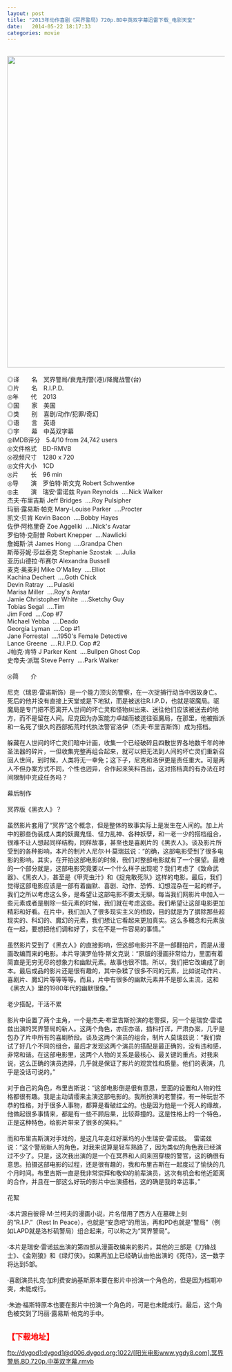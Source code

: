 ```yaml
---
layout: post
title: "2013年动作喜剧《冥界警局》720p.BD中英双字幕迅雷下载_电影天堂"
date:   2014-05-22 18:17:33
categories: movie
---
```

<html>
 <body>
  <p>
  </p>
  <p>
   <br/>
   <img alt="" border="0" height="1250" src="http://pic.yupoo.com/lihangze/DdydExn3/tFwRb.jpg" style="WIDTH: 581px; HEIGHT: 721px" width="573"/>
   <br/>
   <br/>
   ◎译　　名　冥界警局/衰鬼刑警(港)/降魔战警(台)
   <br/>
   ◎片　　名　R.I.P.D.
   <br/>
   ◎年　　代　2013
   <br/>
   ◎国　　家　美国
   <br/>
   ◎类　　别　喜剧/动作/犯罪/奇幻
   <br/>
   ◎语　　言　英语
   <br/>
   ◎字　　幕　中英双字幕
   <br/>
   ◎IMDB评分　5.4/10 from 24,742 users
   <br/>
   ◎文件格式　BD-RMVB
   <br/>
   ◎视频尺寸　1280 x 720
   <br/>
   ◎文件大小　1CD
   <br/>
   ◎片　　长　96 min
   <br/>
   ◎导　　演　罗伯特·斯文克 Robert Schwentke
   <br/>
   ◎主　　演　瑞安·雷诺兹 Ryan Reynolds  ....Nick Walker
   <br/>
   杰夫·布里吉斯 Jeff Bridges  ....Roy Pulsipher
   <br/>
   玛丽·露易斯·帕克 Mary-Louise Parker  ....Procter
   <br/>
   凯文·贝肯 Kevin Bacon  ....Bobby Hayes
   <br/>
   佐伊·阿格里奇 Zoe Aggeliki  ....Nick's Avatar
   <br/>
   罗伯特·克耐普 Robert Knepper  ....Nawlicki
   <br/>
   詹姆斯·洪 James Hong  ....Grandpa Chen
   <br/>
   斯蒂芬妮·莎丝泰克 Stephanie Szostak  ....Julia
   <br/>
   亚历山德拉·布赛尔 Alexandra Bussell
   <br/>
   麦克·奥麦利 Mike O'Malley  ....Elliot
   <br/>
   Kachina Dechert  ....Goth Chick
   <br/>
   Devin Ratray  ....Pulaski
   <br/>
   Marisa Miller  ....Roy's Avatar
   <br/>
   Jamie Christopher White  ....Sketchy Guy
   <br/>
   Tobias Segal  ....Tim
   <br/>
   Jim Ford  ....Cop #7
   <br/>
   Michael Yebba  ....Deado
   <br/>
   Georgia Lyman  ....Cop #1
   <br/>
   Jane Forrestal  ....1950's Female Detective
   <br/>
   Lance Greene  ....R.I.P.D. Cop #2
   <br/>
   J帕克·肯特 J Parker Kent  ....Bullpen Ghost Cop
   <br/>
   史帝夫·派瑞 Steve Perry  ....Park Walker
   <br/>
   <br/>
   ◎简　　介
   <br/>
   <br/>
   尼克（瑞恩·雷诺斯饰）是一个能力顶尖的警察，在一次捉捕行动当中因故身亡。死后的他并没有直接上天堂或是下地狱，而是被送往R.I.P.D，也就是驱魔局。驱魔局是专门把不愿离开人世间的坏亡灵和怪物纠出来、送往他们应该被送去的地方，而不是留在人间。尼克因为办案能力卓越而被送往驱魔局，在那里，他被指派和一名死了很久的西部拓荒时代执法警官洛伊（杰夫·布里吉斯饰）成为搭档。
   <br/>
   <br/>
   躲藏在人世间的坏亡灵们暗中计画，收集一个已经破碎且四散世界各地数千年的神圣法器的碎片，一但收集完整再组合起来，就可以把无法到人间的坏亡灵们重新召回人世间，到时候，人类将无一幸免；这下子，尼克和洛伊更是责任重大。可是两人不但办案方式不同，个性也迥异，合作起来笑料百出，这对搭档真的有办法在时间限制中完成任务吗？
   <br/>
   <br/>
   幕后制作
   <br/>
   <br/>
   冥界版《黑衣人》？
   <br/>
   <br/>
   虽然影片套用了“冥界”这个概念，但是整体的故事实际上是发生在人间的。加上片中的那些伪装成人类的妖魔鬼怪、怪力乱神、各种妖孽，和一老一少的搭档组合，很难不让人想起同样结构，同样故事，甚至也是喜剧片的《黑衣人》。谈及影片所受到的各种影响，本片的制片人尼尔·H·莫瑞兹说：“的确，这部电影受到了很多电影的影响。其实，在开拍这部电影的时候，我们对整部电影就有了一个展望。最难的一个部分就是，这部电影究竟要以一个什么样子出现呢？我们考虑了《致命武器》、《黑衣人》，甚至是《甲壳虫汁》和《捉鬼敢死队》这样的电影。最后，我们觉得这部电影应该是一部有着幽默、喜剧、动作、恐怖、幻想混杂在一起的样子。我们之所以考虑这么多，是希望让这部电影不要太无聊。每当我们网影片中加入一些元素或者是剔除一些元素的时候，我们就在考虑这些。我们希望让这部电影更加精彩和好看。在片中，我们加入了很多现实主义的桥段，目的就是为了摒除那些超现实的、科幻的、魔幻的元素，我们想让它看起来更加真实。这么多概念和元素放在一起，要想把他们调和好了，实在不是一件容易的事情。”
   <br/>
   <br/>
   虽然影片受到了《黑衣人》的直接影响，但这部电影并不是一部翻拍片，而是从漫画改编而来的电影。本片导演罗伯特·斯文克说：“原版的漫画非常给力，里面有着简直是无穷无尽的想象力和幽默元素。故事也很不错。所以，我们把它改编成了剧本。最后成品的影片还是很有趣的，其中杂糅了很多不同的元素，比如说动作片、喜剧片、魔幻片等等等等。而且，片中有很多的幽默元素并不是那么主流，这和《黑衣人》里的1980年代的幽默很像。”
   <br/>
   <br/>
   老少搭配，干活不累
   <br/>
   <br/>
   影片中设置了两个主角，一个是杰夫·布里吉斯扮演的老警探，另一个是瑞安·雷诺兹出演的冥界警局的新人。这两个角色，亦庄亦谐，插科打诨，严肃办案，几乎是包办了片中所有的喜剧桥段。谈及这两个演员的组合，制片人莫瑞兹说：“我们尝试了好几个不同的组合，最后才发现这两个演员的搭配是最正确的，没有违和感，非常和谐。在这部电影里，这两个人物的关系是最核心、最关键的重点。对我来说，这么正确的演员选择，几乎就是保证了影片的观赏性和质量。他们的表演，几乎是没话可说的。”
   <br/>
   <br/>
   对于自己的角色，布里吉斯说：“这部电影倒是很有意思，里面的设置和人物的性格都很有趣。我是主动请缨来主演这部电影的。我所扮演的老警探，有一种玩世不恭的性格，对于很多人事物，都算是看破红尘的。也是因为他是一个死人的缘故，他做起很多事情来，都是有一些不顾后果，比较莽撞的。这是性格上的一个特色，正是这种特色，给影片带来了很多的笑料。”
   <br/>
   <br/>
   而和布里吉斯演对手戏的，是这几年走红好莱坞的小生瑞安·雷诺兹。  雷诺兹说：“这个警局新人的角色，对我来说算是轻车熟路了，因为类似的角色我已经演过不少了。只是，这次我出演的是一个在冥界和人间来回穿梭的警官，这的确很有意思。拍摄这部电影的过程，还是很有趣的，我和布里吉斯在一起度过了愉快的几个月时间。布里吉斯一直是我非常崇拜和敬仰的前辈演员，这次有机会和他近距离的合作，并且在一部这么好玩的影片中出演搭档，这的确是我的幸运事。”
   <br/>
   <br/>
   花絮
   <br/>
   <br/>
   ·本片源自彼得·M·兰柯夫的漫画小说，片名借用了西方人在墓碑上刻的“R.I.P.”（Rest In Peace），也就是“安息吧”的用法，再和PD也就是“警局”（例如LAPD就是洛杉矶警局）组合起来，可以称之为“冥界警局”。
   <br/>
   <br/>
   ·本片是瑞安·雷诺兹出演的第四部从漫画改编来的影片。其他的三部是《刀锋战士》、《金刚狼》和《绿灯侠》。如果再加上已经确认由他出演的《死侍》，这一数字将达到5部。
   <br/>
   <br/>
   ·喜剧演员扎克·加利费安纳基斯原本要在影片中扮演一个角色的，但是因为档期冲突，未能成行。
   <br/>
   <br/>
   ·朱迪·福斯特原本也要在影片中扮演一个角色的，可是也未能成行。最后，这个角色被交到了玛丽·露易斯·帕克的手中。
   <br/>
   <br/>
   <img alt="" border="0" src="http://img15.poco.cn/mypoco/myphoto/20131020/22/66548034201310202206061534835451298_001.jpg"/>
  </p>
  <p>
  </p>
  <p>
  </p>
  <p>
   <font color="#ff0000">
    <strong>
     <font size="4">
      【下载地址】
     </font>
    </strong>
   </font>
  </p>
  <p>
   <strong>
    <font color="#ff0000" size="4">
    </font>
   </strong>
  </p>
  <p>
  </p>
  <a href="ftp://dygod1:dygod1@d006.dygod.org:1022/%5B%E9%98%B3%E5%85%89%E7%94%B5%E5%BD%B1www.ygdy8.com%5D.%E5%86%A5%E7%95%8C%E8%AD%A6%E5%B1%80.BD.720p.%E4%B8%AD%E8%8B%B1%E5%8F%8C%E5%AD%97%E5%B9%95.rmvb">
   ftp://dygod1:dygod1@d006.dygod.org:1022/[阳光电影www.ygdy8.com].冥界警局.BD.720p.中英双字幕.rmvb
  </a>
 </body>
</html>